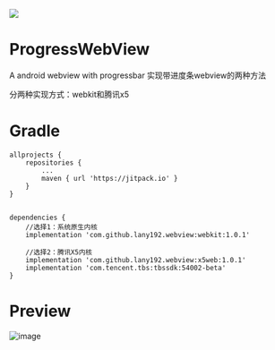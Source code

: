 [![](https://jitpack.io/v/lany192/webview.svg)](https://jitpack.io/#lany192/webview)
# ProgressWebView
A android webview with progressbar
实现带进度条webview的两种方法

分两种实现方式：webkit和腾讯x5

# Gradle
    allprojects {
        repositories {
            ...
            maven { url 'https://jitpack.io' }
        }
    }
   
   
   	dependencies {
        //选择1：系统原生内核
   	    implementation 'com.github.lany192.webview:webkit:1.0.1'

        //选择2：腾讯X5内核
        implementation 'com.github.lany192.webview:x5web:1.0.1'
        implementation 'com.tencent.tbs:tbssdk:54002-beta'
   	}
   	
# Preview
![image](https://github.com/lany192/webview/raw/master/preview/pic.png)
